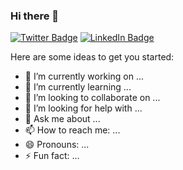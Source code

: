 ### Hi there 👋

[![Twitter Badge](https://img.shields.io/badge/Twitter-Profile-informational?style=flat&logo=twitter&logoColor=white&color=1CA2F1)](https://twitter.com/EclecticCoding)
[![LinkedIn Badge](https://img.shields.io/badge/LinkedIn-Profile-informational?style=flat&logo=linkedin&logoColor=white&color=0D76A8)](https://www.linkedin.com/in/dev-chuck-smith/)

Here are some ideas to get you started:

- 🔭 I’m currently working on ...
- 🌱 I’m currently learning ...
- 👯 I’m looking to collaborate on ...
- 🤔 I’m looking for help with ...
- 💬 Ask me about ...
- 📫 How to reach me: ...
- 😄 Pronouns: ...
- ⚡ Fun fact: ...

<!-- BLOG-POST-LIST:START -->
<!-- BLOG-POST-LIST:END -->
